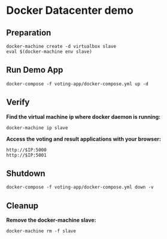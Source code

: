 # Docker Datacenter demo

## Preparation
```
docker-machine create -d virtualbox slave
eval $(docker-machine env slave)
```

## Run Demo App

```
docker-compose -f voting-app/docker-compose.yml up -d
```

## Verify

**Find the virtual machine ip where docker daemon is running:**
```
docker-machine ip slave
```
**Access the voting and result applications with your browser:**
```
http://$IP:5000
http://$IP:5001
```

## Shutdown
```
docker-compose -f voting-app/docker-compose.yml down -v
```

## Cleanup

**Remove the docker-machine slave:**
```
docker-machine rm -f slave
```
